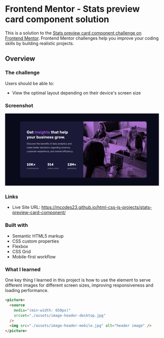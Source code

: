 # Frontend Mentor - Stats preview card component solution

This is a solution to the [Stats preview card component challenge on Frontend Mentor](https://www.frontendmentor.io/challenges/stats-preview-card-component-8JqbgoU62). Frontend Mentor challenges help you improve your coding skills by building realistic projects.

## Overview

### The challenge

Users should be able to:

- View the optimal layout depending on their device's screen size

### Screenshot

![](./assets/screenshot.png)

### Links

- Live Site URL: https://mcodes23.github.io/html-css-js-projects/stats-preview-card-component/

### Built with

- Semantic HTML5 markup
- CSS custom properties
- Flexbox
- CSS Grid
- Mobile-first workflow

### What I learned

One key thing I learned in this project is how to use the <picture> element to serve different images for different screen sizes, improving responsiveness and loading performance.

```html
<picture>
  <source
    media="(min-width: 650px)"
    srcset="./assets/image-header-desktop.jpg"
  />
  <img src="./assets/image-header-mobile.jpg" alt="header image" />
</picture>
```
